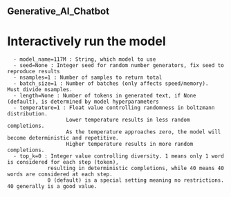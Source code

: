 ## Generative_AI_Chatbot
# Interactively run the model      

      - model_name=117M : String, which model to use    
      - seed=None : Integer seed for random number generators, fix seed to reproduce results     
      - nsamples=1 : Number of samples to return total      
      - batch_size=1 : Number of batches (only affects speed/memory).  Must divide nsamples.     
      - length=None : Number of tokens in generated text, if None (default), is determined by model hyperparameters     
      - temperature=1 : Float value controlling randomness in boltzmann distribution. 
                       Lower temperature results in less random completions. 
                       As the temperature approaches zero, the model will become deterministic and repetitive. 
                       Higher temperature results in more random completions.
      - top_k=0 : Integer value controlling diversity. 1 means only 1 word is considered for each step (token), 
                 resulting in deterministic completions, while 40 means 40 words are considered at each step. 
                 0 (default) is a special setting meaning no restrictions. 40 generally is a good value.
